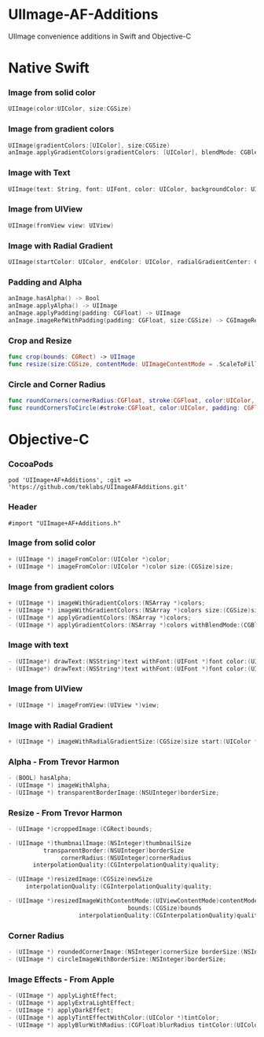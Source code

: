 UIImage-AF-Additions
=============================

UIImage convenience additions in Swift and Objective-C


Native Swift
=============================

### Image from solid color
```Swift
UIImage(color:UIColor, size:CGSize)
```

### Image from gradient colors
```Swift
UIImage(gradientColors:[UIColor], size:CGSize) 
anImage.applyGradientColors(gradientColors: [UIColor], blendMode: CGBlendMode) -> UIImage 
```

### Image with Text
```Swift
UIImage(text: String, font: UIFont, color: UIColor, backgroundColor: UIColor, size:CGSize, offset: CGPoint) 
```

### Image from UIView
```Swift
UIImage(fromView view: UIView)
```

### Image with Radial Gradient
```Swift
UIImage(startColor: UIColor, endColor: UIColor, radialGradientCenter: CGPoint, radius:Float, size:CGSize)
```

### Padding and Alpha
```Swift
anImage.hasAlpha() -> Bool
anImage.applyAlpha() -> UIImage 
anImage.applyPadding(padding: CGFloat) -> UIImage 
anImage.imageRefWithPadding(padding: CGFloat, size:CGSize) -> CGImageRef 
```

### Crop and Resize
```Swift
func crop(bounds: CGRect) -> UIImage 
func resize(size:CGSize, contentMode: UIImageContentMode = .ScaleToFill) -> UIImage 
```

### Circle and Corner Radius
```Swift
func roundCorners(cornerRadius:CGFloat, stroke:CGFloat, color:UIColor, padding: CGFloat = 0) -> UIImage
func roundCornersToCircle(#stroke:CGFloat, color:UIColor, padding: CGFloat = 0) -> UIImage 
```

Objective-C
=============================

### CocoaPods
```
pod 'UIImage+AF+Additions', :git => 'https://github.com/teklabs/UIImageAFAdditions.git'
```

### Header
```
#import "UIImage+AF+Additions.h"
```

### Image from solid color
```Objective-C
+ (UIImage *) imageFromColor:(UIColor *)color;
+ (UIImage *) imageFromColor:(UIColor *)color size:(CGSize)size;
```

### Image from gradient colors
```Objective-C
+ (UIImage *) imageWithGradientColors:(NSArray *)colors;
+ (UIImage *) imageWithGradientColors:(NSArray *)colors size:(CGSize)size;
- (UIImage *) applyGradientColors:(NSArray *)colors;
- (UIImage *) applyGradientColors:(NSArray *)colors withBlendMode:(CGBlendMode)blendMode;
```

### Image with text
```Objective-C
- (UIImage*) drawText:(NSString*)text withFont:(UIFont *)font color:(UIColor *)color;
- (UIImage*) drawText:(NSString*)text withFont:(UIFont *)font color:(UIColor *)color align:(NSTextAlignment)align offset:(CGPoint)offset;
```

### Image from UIView
```Objective-C
+ (UIImage *) imageFromView:(UIView *)view;
```

### Image with Radial Gradient
```Objective-C
+ (UIImage *) imageWithRadialGradientSize:(CGSize)size start:(UIColor *)start end:( UIColor *)end centre:(CGPoint)centre radius:(float)radius;
```

### Alpha - From Trevor Harmon
```Objective-C
- (BOOL) hasAlpha;
- (UIImage *) imageWithAlpha;
- (UIImage *) transparentBorderImage:(NSUInteger)borderSize;
```

### Resize - From Trevor Harmon
```Objective-C
- (UIImage *)croppedImage:(CGRect)bounds;

- (UIImage *)thumbnailImage:(NSInteger)thumbnailSize
          transparentBorder:(NSUInteger)borderSize
               cornerRadius:(NSUInteger)cornerRadius
       interpolationQuality:(CGInterpolationQuality)quality;

- (UIImage *)resizedImage:(CGSize)newSize
     interpolationQuality:(CGInterpolationQuality)quality;

- (UIImage *)resizedImageWithContentMode:(UIViewContentMode)contentMode
                                  bounds:(CGSize)bounds
                    interpolationQuality:(CGInterpolationQuality)quality;
```

### Corner Radius
```Objective-C
- (UIImage *) roundedCornerImage:(NSInteger)cornerSize borderSize:(NSInteger)borderSize;
- (UIImage *) circleImageWithBorderSize:(NSInteger)borderSize;
```

### Image Effects - From Apple
```Objective-C
- (UIImage *) applyLightEffect;
- (UIImage *) applyExtraLightEffect;
- (UIImage *) applyDarkEffect;
- (UIImage *) applyTintEffectWithColor:(UIColor *)tintColor;
- (UIImage *) applyBlurWithRadius:(CGFloat)blurRadius tintColor:(UIColor *)tintColor saturationDeltaFactor:(CGFloat)saturationDeltaFactor maskImage:(UIImage *)maskImage;
```
